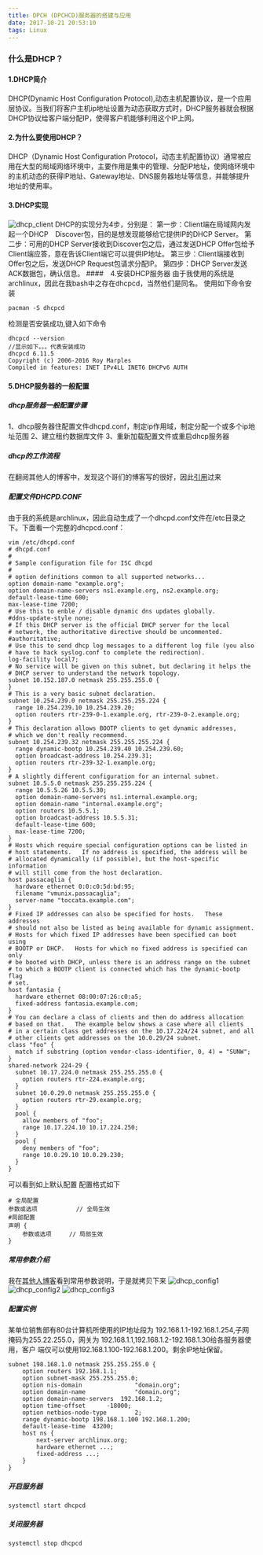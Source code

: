 ```yaml
---
title: DPCH (DPCHCD)服务器的搭建与应用
date: 2017-10-21 20:53:10
tags: Linux
---
```

### 什么是DHCP？
#### 1.DHCP简介
DHCP(Dynamic Host Configuration Protocol),动态主机配置协议，是一个应用层协议。当我们将客户主机ip地址设置为动态获取方式时，DHCP服务器就会根据DHCP协议给客户端分配IP，使得客户机能够利用这个IP上网。
#### 2.为什么要使用DHCP？
DHCP（Dynamic Host Configuration Protocol，动态主机配置协议）通常被应用在大型的局域网络环境中，主要作用是集中的管理、分配IP地址，使网络环境中的主机动态的获得IP地址、Gateway地址、DNS服务器地址等信息，并能够提升地址的使用率。
#### 3.DHCP实现
![dhcp_client](img/dhcp_client.png)
DHCP的实现分为4步，分别是：
第一步：Client端在局域网内发起一个DHCP　Discover包，目的是想发现能够给它提供IP的DHCP Server。
第二步：可用的DHCP Server接收到Discover包之后，通过发送DHCP Offer包给予Client端应答，意在告诉Client端它可以提供IP地址。
第三步：Client端接收到Offer包之后，发送DHCP Request包请求分配IP。
第四步：DHCP Server发送ACK数据包，确认信息。
####　4.安装DHCP服务器
由于我使用的系统是archlinux，因此在我bash中之存在dhcpcd，当然他们是同名。
使用如下命令安装
```
pacman -S dhcpcd

```
检测是否安装成功,键入如下命令
```
dhcpcd --version
//显示如下。。。代表安装成功
dhcpcd 6.11.5
Copyright (c) 2006-2016 Roy Marples
Compiled in features: INET IPv4LL INET6 DHCPv6 AUTH

```
#### 5.DHCP服务器的一般配置
##### dhcp服务器一般配置步骤
1、dhcp服务器住配置文件dhcpd.conf，制定ip作用域，制定分配一个或多个ip地址范围
2、建立租约数据库文件
3、重新加载配置文件或重启dhcp服务器

##### dhcp的工作流程
在翻阅其他人的博客中，发现这个哥们的博客写的很好，因此[引用](http://www.zyops.com/dhcp-working-procedure)过来

##### 配置文件DHCPD.CONF
由于我的系统是archlinux，因此自动生成了一个dhcpd.conf文件在/etc目录之下。下面看一个完整的dhcpcd.conf：
```
vim /etc/dhcpd.conf 
# dhcpd.conf
#
# Sample configuration file for ISC dhcpd
#
# option definitions common to all supported networks...
option domain-name "example.org";
option domain-name-servers ns1.example.org, ns2.example.org;
default-lease-time 600;
max-lease-time 7200;
# Use this to enble / disable dynamic dns updates globally.
#ddns-update-style none;
# If this DHCP server is the official DHCP server for the local
# network, the authoritative directive should be uncommented.
#authoritative;
# Use this to send dhcp log messages to a different log file (you also
# have to hack syslog.conf to complete the redirection).
log-facility local7;
# No service will be given on this subnet, but declaring it helps the 
# DHCP server to understand the network topology.
subnet 10.152.187.0 netmask 255.255.255.0 {
}
# This is a very basic subnet declaration.
subnet 10.254.239.0 netmask 255.255.255.224 {
  range 10.254.239.10 10.254.239.20;
  option routers rtr-239-0-1.example.org, rtr-239-0-2.example.org;
}
# This declaration allows BOOTP clients to get dynamic addresses,
# which we don't really recommend.
subnet 10.254.239.32 netmask 255.255.255.224 {
  range dynamic-bootp 10.254.239.40 10.254.239.60;
  option broadcast-address 10.254.239.31;
  option routers rtr-239-32-1.example.org;
}
# A slightly different configuration for an internal subnet.
subnet 10.5.5.0 netmask 255.255.255.224 {
  range 10.5.5.26 10.5.5.30;
  option domain-name-servers ns1.internal.example.org;
  option domain-name "internal.example.org";
  option routers 10.5.5.1;
  option broadcast-address 10.5.5.31;
  default-lease-time 600;
  max-lease-time 7200;
}
# Hosts which require special configuration options can be listed in
# host statements.   If no address is specified, the address will be
# allocated dynamically (if possible), but the host-specific information
# will still come from the host declaration.
host passacaglia {
  hardware ethernet 0:0:c0:5d:bd:95;
  filename "vmunix.passacaglia";
  server-name "toccata.example.com";
}
# Fixed IP addresses can also be specified for hosts.   These addresses
# should not also be listed as being available for dynamic assignment.
# Hosts for which fixed IP addresses have been specified can boot using
# BOOTP or DHCP.   Hosts for which no fixed address is specified can only
# be booted with DHCP, unless there is an address range on the subnet
# to which a BOOTP client is connected which has the dynamic-bootp flag
# set.
host fantasia {
  hardware ethernet 08:00:07:26:c0:a5;
  fixed-address fantasia.example.com;
}
# You can declare a class of clients and then do address allocation
# based on that.   The example below shows a case where all clients
# in a certain class get addresses on the 10.17.224/24 subnet, and all
# other clients get addresses on the 10.0.29/24 subnet.
class "foo" {
  match if substring (option vendor-class-identifier, 0, 4) = "SUNW";
}
shared-network 224-29 {
  subnet 10.17.224.0 netmask 255.255.255.0 {
    option routers rtr-224.example.org;
  }
  subnet 10.0.29.0 netmask 255.255.255.0 {
    option routers rtr-29.example.org;
  }
  pool {
    allow members of "foo";
    range 10.17.224.10 10.17.224.250;
  }
  pool {
    deny members of "foo";
    range 10.0.29.10 10.0.29.230;
  }
}
```
可以看到如上默认配置
配置格式如下
```
# 全局配置
参数或选项			// 全局生效
#局部配置
声明 {
	参数或选项	  // 局部生效
}
```
##### 常用参数介绍
我在[其他人博客](http://www.zyops.com/dhcp-working-procedure)看到常用参数说明，于是就拷贝下来
![dhcp_config1](img/dhcp_config1.gif)
![dhcp_config2](img/dhcp_config2.gif)
![dhcp_config3](img/dhcp_config3.gif)

##### 配置实例
某单位销售部有80台计算机所使用的IP地址段为
192.168.1.1-192.168.1.254,子网掩码为255.22.255.0，网关为
192.168.1.1,192.168.1.2-192.168.1.30给各服务器使用，客户
端仅可以使用192.168.1.100-192.168.1.200。剩余IP地址保留。
```
subnet 198.168.1.0 netmask 255.255.255.0 {
	option routers 192.168.1.1;
	option subnet-mask 255.255.255.0;
	option nis-domain				"domain.org";
	option domain-name				"domain.org";
	option domain-name-servers 	192.168.1.2;
	option time-offset 		-18000;
	option netbios-node-type 		2;
	range dynamic-bootp	198.168.1.100 192.168.1.200;
	default-lease-time 	43200;
	host ns {
		next-server archlinux.org;
		hardware ethernet ...;
		fixed-address ...;
	}
}
```
##### 开启服务器
```
systemctl start dhcpcd

```
##### 关闭服务器
```
systemctl stop dhcpcd
```